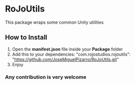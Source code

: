 # RoJoUtils

This package wraps some common Unity utilities 

## How to Install

1. Open the __manifest.json__ file inside your __Package__ folder
2. Add this to your dependencies: "com.rojostudios.rojoutils": "https://github.com/JoseMiguelPizarro/RoJoUtils.git"
3. Enjoy



### Any contribution is very welcome 
